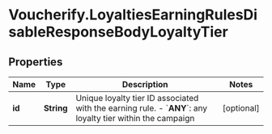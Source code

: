 # Voucherify.LoyaltiesEarningRulesDisableResponseBodyLoyaltyTier

## Properties

Name | Type | Description | Notes
------------ | ------------- | ------------- | -------------
**id** | **String** | Unique loyalty tier ID associated with the earning rule.      - &#x60;__ANY__&#x60;: any loyalty tier within the campaign | [optional] 


